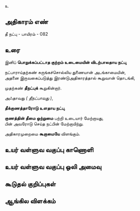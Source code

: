 உ


## அதிகாரம் எண்

தீ நட்பு - பாயிரம் - 082 	
## உரை

இனிப் **பொறுக்கப்பட்டாத குற்றம் உடைமையின் விடற்பாலதாய நட்பு**,  

நட்பாராய்தற்கண் சுருங்கச்சொல்லிய துணையான் அடங்காமையின்,  
அதனை இருவகைப்படுத்து இரண்டுஅதிகாரத்தால் கூறுவான் தொடங்கி,  

முதற்கண் **தீநட்புக்** கூறுகின்றார்.  

அஃதாவது _( தீநட்பாவது )_,  

**தீக்குணத்தாரோடு உளதாய நட்பு**,  

**குணத்தின் தீமை ஒற்றுமை** பற்றி உடையார் மேற்றாயது,  
பின் அவரோடு செய்த நட்பின் மேற்றாயிற்று.  

அதிகாரமுறைமை **கூறாமையே** விளங்கும்.


## உயர் வள்ளுவ வகுப்பு காணொளி


## உயர் வள்ளுவ வகுப்பு ஒலி அமைவு 


## கூடுதல் குறிப்புகள்


## ஆங்கில விளக்கம்

